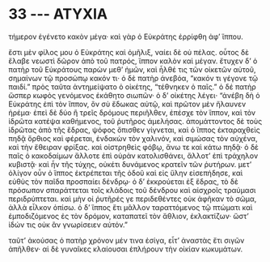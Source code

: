 
# 33 --- ΑΤΥΧΙΑ

τήμερον ἐγένετο κακὸν μέγα· καὶ γὰρ ὁ Εὐκράτης ἐρρίφθη ἀφ’ ἵππου.

ἔστι μὲν φίλος μου ὁ Εὐκράτης καὶ ὁμῆλιξ, ναίει δὲ οὐ πέλας. οὗτος δὲ ἔλαβε νεωστὶ δῶρον ἀπὸ τοῦ πατρός, ἵππον καλὸν καὶ μέγαν. ἔτυχεν δ’ ὁ πατὴρ τοῦ Εὐκράτους παρὼν μεθ’ ἡμῶν, καὶ ἦλθέ τις τῶν οἰκετῶν αὐτοῦ, σημαίνων τῷ προσώπῳ κακόν τι· ὁ δὲ πατὴρ άνεβόα, “κακόν τι γέγονε τῷ παιδί.” πρὸς ταῦτα ἀντημείψατο ὁ οἰκέτης, “τέθνηκεν ὁ παῖς.” ὁ δέ πατὴρ ὥσπερ κωφὸς γενόμενος ἐκάθητο σιωπῶν· ὁ δ’ οἰκέτης λέγει· “ἀνέβη δὴ ὁ Εὐκράτης ἐπὶ τὸν ἵππον, ὃν σὺ ἔδωκας αὐτῷ, καὶ πρῶτον μὲν ἤλαυνεν ἠρέμα· ἐπεὶ δὲ δύο ἢ τρεῖς δρόμους περιῆλθεν, ἐπέσχε τὸν ἵππον, καὶ τὸν ἱδρῶτα κατέψα καθήμενος, τοῦ ῥυτῆρος ἀμελήσας. ἀπομάττοντος δὲ τοὺς ἱδρῶτας  ἀπὸ τῆς ἕδρας, ψόφος ὄπισθεν γίγνεται, καὶ ὁ ἵππος ἐκταραχθεὶς πηδᾷ ὄρθιος καὶ φέρεται, ἐνδακὼν τὸν χαλινόν, καὶ σιμώσας τὸν αὐχένα, καὶ τὴν ἔθειραν φρίξας. καὶ οἰστρηθεὶς φόβῳ, ἄνω τε καὶ κάτω πηδᾷ· ὁ δὲ παῖς ὁ κακοδαίμων ἄλλοτε ἐπὶ οὐρὰν κατολισθάνει, ἄλλοτ’ ἐπὶ τράχηλον κυβιστᾷ· καὶ ἦν τῆς τύχης, οὐκέτι δυνάμενος κρατεῖν τῶν ῥυτήρων. μετ’ ὀλίγον οὖν ὁ ἵππος ἐκτρέπεται τῆς ὁδοῦ καὶ εἰς ὕλην εἰσεπήδησε, καὶ εὐθὺς τὸν παῖδα προσπαίει δένδρῳ· ὁ δ’ ἐκκρούεται ἐξ ἕδρας, τὸ δὲ πρόσωπον σπαράττεται τοῖς κλάδοις τοῦ δένδρου καὶ αἰσχροῖς τραύμασι περιδρύπτεται. καὶ μὴν οἱ ῥυτῆρές γε περιδεθέντες οὐκ ἀφῆκαν τὸ σῶμα, ἀλλὰ εἷλκον ὀπίσω. ὁ δ’ ἵππος ἔτι μᾶλλον ταραττόμενος τῷ πτώματι καὶ ἐμποδιζόμενος ἐς τὸν δρόμον, καταπατεῖ τὸν ἄθλιον, ἐκλακτίζων· ὥστ’ ἰδών τις οὐκ ἂν γνωρίσειεν αὐτόν.”

ταῦτ’ ἀκούσας ὁ πατὴρ χρόνον μέν τινα ἐσίγα, εἶτ’ ἀναστὰς ἔτι σιγῶν ἀπῆλθεν· αἱ δὲ γυναῖκες κλαίουσαι ἐπλήρουν τὴν οἰκίαν κωκυμάτων.

